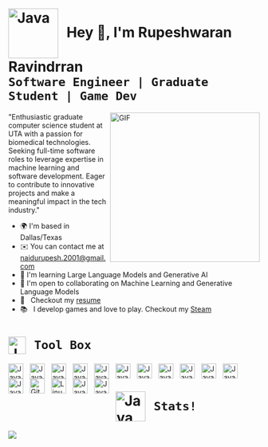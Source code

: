 # <img align="center" alt="Java" width="100px" style="padding-right:10px;" src= "https://github.com/Rupeshwaran-Ravindrran/Rupeshwaran-Ravindrran/assets/79376089/8244fded-5c57-4b91-add7-0d79fd5a6ced" /> Hey 👋, I'm Rupeshwaran Ravindrran <br /> **`Software Engineer | Graduate Student | Game Dev`** <br />

<img align="right" alt="GIF" src="https://github.com/Rupeshwaran-Ravindrran/Rupeshwaran-Ravindrran/assets/79376089/4f8ab40d-7b85-4c05-9f83-8272eab6c54e" width="300px"/>

"Enthusiastic graduate computer science student at UTA with a passion for biomedical technologies. Seeking full-time software roles to leverage expertise in machine learning and software development. Eager to contribute to innovative projects and make a meaningful impact in the tech industry."

* 🌍  I'm based in Dallas/Texas
* ✉️  You can contact me at [naidurupesh.2001@gmail.com](mailto:naidurupesh.2001@gmail.com)
* 🧠  I'm learning Large Language Models and Generative AI
* 🤝  I'm open to collaborating on Machine Learning and Generative Language Models
* 📝 &nbsp; Checkout my [resume](https://drive.google.com/file/d/1NuHhIu_3iTOZWG8HzfC8_fdXhXd4kGn2/view?usp=sharing)
* 📚 &nbsp; I develop games and love to play. Checkout my [Steam](https://s.team/p/qkn-dfdp/qnmhftpq)


# <img align="center" alt="Java" width="35px" style="padding-right:10px;" src="https://github.com/Rupeshwaran-Ravindrran/Rupeshwaran-Ravindrran/assets/79376089/7b734142-af85-429d-bbdd-3a990e7a45fa" /> **`Tool Box`**
<img align="left" alt="Java" width="30px" style="padding-right:10px;" src="https://cdn.jsdelivr.net/gh/devicons/devicon@latest/icons/python/python-plain.svg" />
<img align="left" alt="Java" width="30px" style="padding-right:10px;" src="https://cdn.jsdelivr.net/gh/devicons/devicon@latest/icons/csharp/csharp-original.svg" />
<img align="left" alt="Java" width="30px" style="padding-right:10px;" src="https://cdn.jsdelivr.net/gh/devicons/devicon@latest/icons/cplusplus/cplusplus-original.svg" />
<img align="left" alt="Java" width="30px" style="padding-right:10px;" src="https://cdn.jsdelivr.net/gh/devicons/devicon@latest/icons/javascript/javascript-original.svg" />
<img align="left" alt="Java" width="30px" style="padding-right:10px;" src="https://cdn.jsdelivr.net/gh/devicons/devicon@latest/icons/r/r-original.svg" />
<img align="left" alt="Java" width="30px" style="padding-right:10px;" src="https://cdn.jsdelivr.net/gh/devicons/devicon@latest/icons/keras/keras-original.svg" />
<img align="left" alt="Java" width="30px" style="padding-right:10px;" src="https://cdn.jsdelivr.net/gh/devicons/devicon@latest/icons/numpy/numpy-plain.svg" />
<img align="left" alt="Java" width="30px" style="padding-right:10px;" src="https://cdn.jsdelivr.net/gh/devicons/devicon@latest/icons/tensorflow/tensorflow-original.svg" />
<img align="left" alt="Java" width="30px" style="padding-right:10px;" src="https://cdn.jsdelivr.net/gh/devicons/devicon@latest/icons/docker/docker-original-wordmark.svg" />
<img align="left" alt="Java" width="30px" style="padding-right:10px;" src="https://cdn.jsdelivr.net/gh/devicons/devicon@latest/icons/androidstudio/androidstudio-original.svg" />
<img align="left" alt="Java" width="30px" style="padding-right:10px;" src="https://cdn.jsdelivr.net/gh/devicons/devicon@latest/icons/amazonwebservices/amazonwebservices-plain-wordmark.svg" />
<img align="left" alt="Java" width="30px" style="padding-right:10px;" src="https://cdn.jsdelivr.net/gh/devicons/devicon@latest/icons/firebase/firebase-original.svg" />
<img align="left" alt="Git" width="30px" style="padding-right:10px;" src="https://cdn.jsdelivr.net/gh/devicons/devicon/icons/git/git-original.svg" />
<img align="left" alt="Linux" width="30px" style="padding-right:10px;" src="https://cdn.jsdelivr.net/gh/devicons/devicon/icons/linux/linux-original.svg" />
<img align="left" alt="Java" width="30px" style="padding-right:10px;" src="https://cdn.jsdelivr.net/gh/devicons/devicon@latest/icons/unity/unity-original.svg" />
<img align="left" alt="Java" width="30px" style="padding-right:10px;" src="https://cdn.jsdelivr.net/gh/devicons/devicon@latest/icons/blender/blender-original.svg" />
<br />

#  <img align="center" alt="Java" width="60px" style="padding-right:10px;" src= "https://github.com/Rupeshwaran-Ravindrran/Rupeshwaran-Ravindrran/assets/79376089/6b9f682b-4981-404f-82a5-5a0996d53452"/> **`Stats!`**


![](https://github-readme-streak-stats.herokuapp.com/?user=Rupeshwaran-Ravindrran&theme=swift&hide_border=false)<br/>

#
